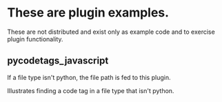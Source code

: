 # These are plugin examples.

These are not distributed and exist only as example code and to exercise plugin functionality.

## pycodetags_javascript
If a file type isn't python, the file path is fed to this plugin.

Illustrates finding a code tag in a file type that isn't python.
